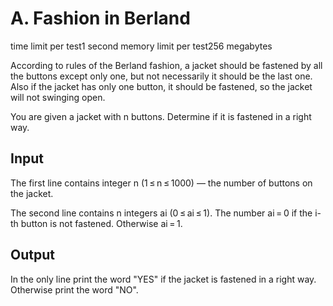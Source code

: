 # A. Fashion in Berland

time limit per test1 second
memory limit per test256 megabytes

According to rules of the Berland fashion, a jacket should be fastened by all the buttons except only one, but not necessarily it should be the last one. Also if the jacket has only one button, it should be fastened, so the jacket will not swinging open.

You are given a jacket with n buttons. Determine if it is fastened in a right way.

## Input
The first line contains integer n (1 ≤ n ≤ 1000) — the number of buttons on the jacket.

The second line contains n integers ai (0 ≤ ai ≤ 1). The number ai = 0 if the i-th button is not fastened. Otherwise ai = 1.

## Output
In the only line print the word "YES" if the jacket is fastened in a right way. Otherwise print the word "NO".
